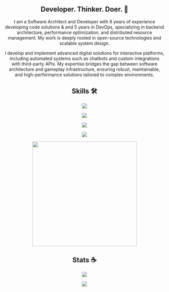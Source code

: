 
<h2 align="center">
Developer. Thinker. Doer. 🎨

</h2> 


<p align="center">
I am a Software Architect and Developer with 8 years of experience developing code solutions & and 5 years in DevOps, specializing in backend architecture, performance optimization, and distributed resource management. My work is deeply rooted in open-source technologies and scalable system design.

 </p> 

 <p align="center">
  I develop and implement advanced digital solutions for interactive platforms, including automated systems such as chatbots and custom integrations with third-party APIs. My expertise bridges the gap between software architecture and gameplay infrastructure, ensuring robust, maintainable, and high-performance solutions tailored to complex environments.
 </p>
  
<h2 align="center">
Skills 🛠
</h2> 

<p align="center">
<img src="https://skillicons.dev/icons?i=java,rust,python,js,ts,gradle">
</p>
<p align="center">
<img src="https://skillicons.dev/icons?i=maven,kotlin,discord,bots,express,mongodb">
</p>
<p align="center">
<img src="https://skillicons.dev/icons?i=nestjs,git,aws,azure,mysql,redis">
</p>
<p align="center">
<img src="https://skillicons.dev/icons?i=spring,docker,nodejs,github,gcp,idea">
</p>
<p align="center">
<img width="330" src="https://i.imgur.com/W59Cm1Z.png">
</p>

<h2 align="center">
Stats ☕
</h2>

<p align="center">
<img src="https://github-readme-stats.vercel.app/api/top-langs/?username=andreavfh&langs_count=4&layout=compact&theme=dracula&custom_title=@andreavfh">
</p>
<p align="center">
<img src="https://github-readme-stats.vercel.app/api?username=andreavfh&count_private=true&show_icons=false&include_all_commits=true&custom_title=@andreavfh&hide_rank=true&hide_border=false">
</p>
